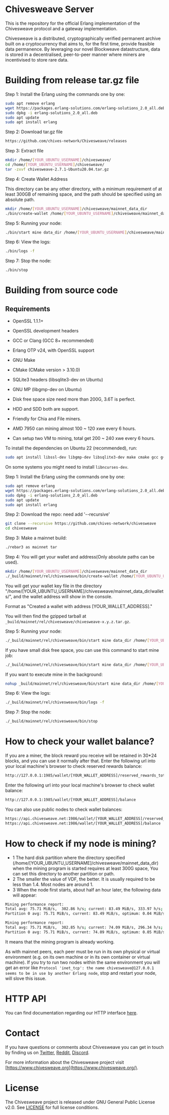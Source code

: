 # Chivesweave Server

This is the repository for the official Erlang implementation of the Chivesweave
protocol and a gateway implementation.

Chivesweave is a distributed, cryptographically verified permanent archive built
on a cryptocurrency that aims to, for the first time, provide feasible data
permanence. By leveraging our novel Blockweave datastructure, data is stored
in a decentralised, peer-to-peer manner where miners are incentivised to
store rare data.

# Building from release tar.gz file

Step 1: Install the Erlang using the commands one by one:

```sh
sudo apt remove erlang
wget https://packages.erlang-solutions.com/erlang-solutions_2.0_all.deb
sudo dpkg -i erlang-solutions_2.0_all.deb
sudo apt update
sudo apt install erlang

```
Step 2: Download tar.gz file

```sh
https://github.com/chives-network/Chivesweave/releases

```

Step 3: Extract file

```sh
mkdir /home/[YOUR_UBUNTU_USERNAME]/chivesweave/
cd /home/[YOUR_UBUNTU_USERNAME]/chivesweave/
tar -zxvf chivesweave-2.7.1-Ubuntu20.04.tar.gz
```

Step 4: Create Wallet Address

This directory can be any other directory, with a minimum requirement of at least 300GB of remaining space, and the path should be specified using an absolute path.

```sh
mkdir /home/[YOUR_UBUNTU_USERNAME]/chivesweave/mainnet_data_dir
./bin/create-wallet /home/[YOUR_UBUNTU_USERNAME]/chivesweave/mainnet_data_dir

```

Step 5: Running your node:

```sh
./bin/start mine data_dir /home/[YOUR_UBUNTU_USERNAME]/chivesweave/mainnet_data_dir mining_addr [YOUR_WALLET_ADDRESS] storage_module 0,[YOUR_WALLET_ADDRESS] peer node1.chivesweave.net

```

Step 6: View the logs:

```sh
./bin/logs -f

```

Step 7: Stop the node:

```sh
./bin/stop

```

# Building from source code

## Requirements

- OpenSSL 1.1.1+
- OpenSSL development headers
- GCC or Clang (GCC 8+ recommended)
- Erlang OTP v24, with OpenSSL support
- GNU Make
- CMake (CMake version > 3.10.0)
- SQLite3 headers (libsqlite3-dev on Ubuntu)
- GNU MP (libgmp-dev on Ubuntu)

- Disk free space size need more than 200G, 3.6T is perfect.
- HDD and SDD both are support.
- Friendly for Chia and File miners.

- AMD 7950 can mining almost 100 ~ 120 xwe every 6 hours. 
- Can setup two VM to mining, total get 200 ~ 240 xwe every 6 hours.

To install the dependencies on Ubuntu 22 (recommended), run:

```sh
sudo apt install libssl-dev libgmp-dev libsqlite3-dev make cmake gcc g++
```

On some systems you might need to install `libncurses-dev`.

Step 1: Install the Erlang using the commands one by one:

```sh
sudo apt remove erlang
wget https://packages.erlang-solutions.com/erlang-solutions_2.0_all.deb
sudo dpkg -i erlang-solutions_2.0_all.deb
sudo apt update
sudo apt install erlang

```

Step 2: Download the repo: need add '--recursive'

```sh
git clone --recursive https://github.com/chives-network/chivesweave
cd chivesweave

```

Step 3: Make a mainnet build:

```sh
./rebar3 as mainnet tar

```

Step 4: You will get your wallet and address(Only absolute paths can be used).
```sh
mkdir /home/[YOUR_UBUNTU_USERNAME]/chivesweave/mainnet_data_dir
./_build/mainnet/rel/chivesweave/bin/create-wallet /home/[YOUR_UBUNTU_USERNAME]/chivesweave/mainnet_data_dir

```
You will get your wallet key file in the directory "/home/[YOUR_UBUNTU_USERNAME]/chivesweave/mainnet_data_dir/wallets/", and the wallet address will show in the console.

Format as "Created a wallet with address [YOUR_WALLET_ADDRESS]."

You will then find the gzipped tarball at `_build/mainnet/rel/chivesweave/chivesweave-x.y.z.tar.gz`.

Step 5: Running your node:

```sh
./_build/mainnet/rel/chivesweave/bin/start mine data_dir /home/[YOUR_UBUNTU_USERNAME]/chivesweave/mainnet_data_dir mining_addr [YOUR_WALLET_ADDRESS] storage_module 0,[YOUR_WALLET_ADDRESS] peer node1.chivesweave.net

```

If you have small disk free space, you can use this command to start mine job:

```sh
./_build/mainnet/rel/chivesweave/bin/start mine data_dir /home/[YOUR_UBUNTU_USERNAME]/chivesweave/mainnet_data_dir mining_addr [YOUR_WALLET_ADDRESS] storage_module 0,[YOUR_WALLET_ADDRESS] peer node1.chivesweave.net

```

If you want to execute mine in the background:

```sh
nohup _build/mainnet/rel/chivesweave/bin/start mine data_dir /home/[YOUR_UBUNTU_USERNAME]/chivesweave/mainnet_data_dir mining_addr [YOUR_WALLET_ADDRESS] storage_module 0,[YOUR_WALLET_ADDRESS] peer node1.chivesweave.net > output.log 2>&1 &

```

Step 6: View the logs:

```sh
./_build/mainnet/rel/chivesweave/bin/logs -f

```

Step 7: Stop the node:

```sh
./_build/mainnet/rel/chivesweave/bin/stop

```

# How to check your wallet balance? 

If you are a miner, the block reward you receive will be retained in 30*24 blocks, and you can use it normally after that.
Enter the following url into your local machine's browser to check reserved rewards balance:

```sh
http://127.0.0.1:1985/wallet/[YOUR_WALLET_ADDRESS]/reserved_rewards_total
```

Enter the following url into your local machine's browser to check wallet balance:

```sh
http://127.0.0.1:1985/wallet/[YOUR_WALLET_ADDRESS]/balance
```

You can also use public nodes to check wallet balances:

```sh
https://api.chivesweave.net:1986/wallet/[YOUR_WALLET_ADDRESS]/reserved_rewards_total
https://api.chivesweave.net:1986/wallet/[YOUR_WALLET_ADDRESS]/balance
```


# How to check if my node is mining?

- 1 The hard disk partition where the directory specified (/home/[YOUR_UBUNTU_USERNAME]/chivesweave/mainnet_data_dir) when the mining program is started requires at least 300G space, You can set this directory to another partition or path.
- 2 The smaller the value of VDF, the better. It is usually required to be less than 1.4. Most nodes are around 1.
- 3 When the node first starts, about half an hour later, the following data will appear:
```sh
Mining performance report:
Total avg: 75.71 MiB/s,  302.86 h/s; current: 83.49 MiB/s, 333.97 h/s; VDF: 1.25 s.
Partition 0 avg: 75.71 MiB/s, current: 83.49 MiB/s, optimum: 0.04 MiB/s, 0.09 MiB/s (full weave).

Mining performance report:
Total avg: 75.71 MiB/s,  302.85 h/s; current: 74.09 MiB/s, 296.34 h/s; VDF: 1.11 s.
Partition 0 avg: 75.71 MiB/s, current: 74.09 MiB/s, optimum: 0.05 MiB/s, 0.10 MiB/s (full weave).
```
It means that the mining program is already working.


As with mainnet peers, each peer must be run in its own physical or virtual environment (e.g. on its own machine or in its own container or virtual machine). If you try to run two nodes within the same environment you will get an error like `Protocol 'inet_tcp': the name chivesweave@127.0.0.1 seems to be in use by another Erlang node`, stop and restart your node, will slove this issue.


# HTTP API

You can find documentation regarding our HTTP interface [here](http_iface_docs.md).

# Contact

If you have questions or comments about Chivesweave you can get in touch by
finding us on [Twitter](https://twitter.com/chivesweave/), [Reddit](https://www.reddit.com/r/chivesweave), [Discord](https://discord.gg/8KrtgBRjZn).

For more information about the Chivesweave project visit [https://www.chivesweave.org](https://www.chivesweave.org/).

# License

The Chivesweave project is released under GNU General Public License v2.0.
See [LICENSE](LICENSE.md) for full license conditions.
